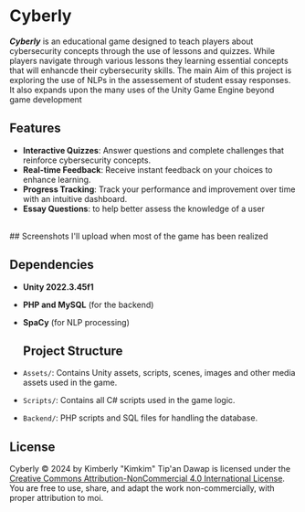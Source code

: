 # Cyberly

***Cyberly*** is an educational game designed to teach players about cybersecurity concepts through the use of lessons and quizzes. While players navigate through various lessons they learning essential concepts that will enhancde their cybersecurity skills. The main Aim of this project is exploring the use of NLPs in the assessement of student essay responses. It also expands upon the many uses of the Unity Game Engine beyond game development
 <br>

## Features
- **Interactive Quizzes**: Answer questions and complete challenges that reinforce cybersecurity concepts.
- **Real-time Feedback**: Receive instant feedback on your choices to enhance learning.
- **Progress Tracking**: Track your performance and improvement over time with an intuitive dashboard.
- **Essay Questions**: to help better assess the knowledge of a user

<br>
## Screenshots
I'll upload when most of the game has been realized

<br> 

## Dependencies
- **Unity 2022.3.45f1**
- **PHP and MySQL** (for the backend)
- **SpaCy** (for NLP processing)

  ## Project Structure
- `Assets/`: Contains Unity assets, scripts, scenes, images and other media assets used in the game.
- `Scripts/`: Contains all C# scripts used in the game logic.
- `Backend/`: PHP scripts and SQL files for handling the database.

## License
Cyberly © 2024 by Kimberly "Kimkim" Tip'an Dawap is licensed under the [Creative Commons Attribution-NonCommercial 4.0 International License](https://creativecommons.org/licenses/by-nc/4.0/). You are free to use, share, and adapt the work non-commercially, with proper attribution to moi.
